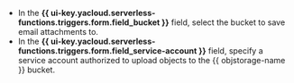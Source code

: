 * In the **{{ ui-key.yacloud.serverless-functions.triggers.form.field_bucket }}** field, select the bucket to save email attachments to.
* In the **{{ ui-key.yacloud.serverless-functions.triggers.form.field_service-account }}** field, specify a service account authorized to upload objects to the {{ objstorage-name }} bucket.